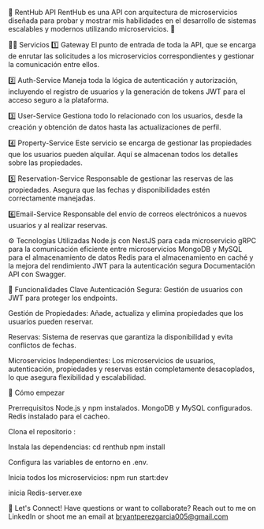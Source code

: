 🏡 RentHub API
RentHub es una API con arquitectura de microservicios diseñada para probar y mostrar mis habilidades en el desarrollo de sistemas escalables y modernos utilizando microservicios. 🚀

🧑‍💻 Servicios
1️⃣ Gateway
El punto de entrada de toda la API, que se encarga de enrutar las solicitudes a los microservicios correspondientes y gestionar la comunicación entre ellos.

2️⃣ Auth-Service
Maneja toda la lógica de autenticación y autorización, incluyendo el registro de usuarios y la generación de tokens JWT para el acceso seguro a la plataforma.

3️⃣ User-Service
Gestiona todo lo relacionado con los usuarios, desde la creación y obtención de datos hasta las actualizaciones de perfil.

4️⃣ Property-Service
Este servicio se encarga de gestionar las propiedades que los usuarios pueden alquilar. Aquí se almacenan todos los detalles sobre las propiedades.

5️⃣ Reservation-Service
Responsable de gestionar las reservas de las propiedades. Asegura que las fechas y disponibilidades estén correctamente manejadas.

6️⃣Email-Service
 Responsable del envío de correos electrónicos a nuevos usuarios y al realizar reservas.

⚙️ Tecnologías Utilizadas
Node.js con NestJS para cada microservicio
gRPC para la comunicación eficiente entre microservicios
MongoDB y MySQL para el almacenamiento de datos
Redis para el almacenamiento en caché y la mejora del rendimiento
JWT para la autenticación segura
Documentación API con Swagger.

📜 Funcionalidades Clave
Autenticación Segura: Gestión de usuarios con JWT para proteger los endpoints.

Gestión de Propiedades: Añade, actualiza y elimina propiedades que los usuarios pueden reservar.

Reservas: Sistema de reservas que garantiza la disponibilidad y evita conflictos de fechas.

Microservicios Independientes: Los microservicios de usuarios, autenticación, propiedades y reservas están completamente desacoplados, lo que asegura flexibilidad y escalabilidad.


🚀 Cómo empezar

Prerrequisitos
Node.js y npm instalados.
MongoDB y MySQL configurados.
Redis instalado para el cacheo.

Clona el repositorio : 

Instala las dependencias: 
cd renthub
npm install

Configura las variables de entorno en .env.

Inicia todos los microservicios:
npm run start:dev

inicia Redis-server.exe

💬 Let's Connect!
Have questions or want to collaborate? Reach out to me on LinkedIn or shoot me an email at bryantperezgarcia005@gmail.com
